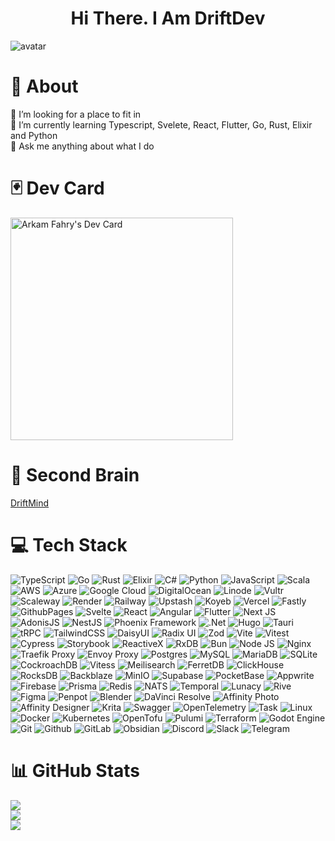 <h1 align="center">
  Hi There. I Am DriftDev
</h1>

<div align="canter">
  <img src="https://github.com/driftdev/driftdev/assets/92285161/222f46ca-1a4d-4eb0-ba2b-e1f1ab6dfc45" alt="avatar"/>
</div>

# 💫 About
🤝 I’m looking for a place to fit in<br>
🌱 I’m currently learning Typescript, Svelete, React, Flutter, Go, Rust, Elixir and Python<br>
💬 Ask me anything about what I do<br>

# 🃏 Dev Card
<a href="https://app.daily.dev/arkamfahry"><img src="https://api.daily.dev/devcards/v2/92Tc0MIH5UarnguOUFTDJ.png?type=default&r=hte" width="356" alt="Arkam Fahry's Dev Card"/></a>

# 🧠 Second Brain
[DriftMind](https://driftdev.github.io/driftmind/)

# 💻 Tech Stack
![TypeScript](https://img.shields.io/badge/typescript-%23007ACC.svg?style=for-the-badge&logo=typescript&logoColor=white) 
![Go](https://img.shields.io/badge/go-%2300ADD8.svg?style=for-the-badge&logo=go&logoColor=white) 
![Rust](https://img.shields.io/badge/rust-%23000000.svg?style=for-the-badge&logo=rust&logoColor=white) 
![Elixir](https://img.shields.io/badge/elixir-%234B275F.svg?style=for-the-badge&logo=elixir&logoColor=white) 
![C#](https://img.shields.io/badge/c%23-%23239120.svg?style=for-the-badge&logo=csharp&logoColor=white) 
![Python](https://img.shields.io/badge/python-3776AB.svg?style=for-the-badge&logo=python&logoColor=white) 
![JavaScript](https://img.shields.io/badge/javascript-%23323330.svg?style=for-the-badge&logo=javascript&logoColor=%23F7DF1E) 
![Scala](https://img.shields.io/badge/scala-%23DC322F.svg?style=for-the-badge&logo=scala&logoColor=white) 
![AWS](https://img.shields.io/badge/AWS-232F3E.svg?style=for-the-badge&logo=amazonwebservices&logoColor=white) 
![Azure](https://img.shields.io/badge/azure-%230072C6.svg?style=for-the-badge&logo=microsoftazure&logoColor=white) 
![Google Cloud](https://img.shields.io/badge/google%20cloud-4285F4.svg?style=for-the-badge&logo=googlecloud&logoColor=white) 
![DigitalOcean](https://img.shields.io/badge/digitalocean-0080FF.svg?style=for-the-badge&logo=digitalocean&logoColor=white) 
![Linode](https://img.shields.io/badge/linode-00A95C?style=for-the-badge&logo=linode&logoColor=white) 
![Vultr](https://img.shields.io/badge/Vultr-007BFC.svg?style=for-the-badge&logo=vultr) 
![Scaleway](https://img.shields.io/badge/SCALEWAY-%234f0599.svg?style=for-the-badge&logo=scaleway&logoColor=white) 
![Render](https://img.shields.io/badge/Render-%46E3B7.svg?style=for-the-badge&logo=render&logoColor=white) 
![Railway](https://img.shields.io/badge/railway-0B0D0E.svg?style=for-the-badge&logo=railway&logoColor=white) 
![Upstash](https://img.shields.io/badge/upstash-00E9A3.svg?style=for-the-badge&logo=upstash&logoColor=white) 
![Koyeb](https://img.shields.io/badge/koyeb-121212.svg?style=for-the-badge&logo=koyeb&logoColor=white) 
![Vercel](https://img.shields.io/badge/vercel-%23000000.svg?style=for-the-badge&logo=vercel&logoColor=white) 
![Fastly](https://img.shields.io/badge/fastly-FF282D.svg?style=for-the-badge&logo=fastly&logoColor=white) 
![GithubPages](https://img.shields.io/badge/github%20pages-121013?style=for-the-badge&logo=github&logoColor=white)
![Svelte](https://img.shields.io/badge/svelte-%23f1413d.svg?style=for-the-badge&logo=svelte&logoColor=white) 
![React](https://img.shields.io/badge/react-%2320232a.svg?style=for-the-badge&logo=react&logoColor=%2361DAFB) 
![Angular](https://img.shields.io/badge/angular-%23DD0031.svg?style=for-the-badge&logo=angular&logoColor=white) 
![Flutter](https://img.shields.io/badge/Flutter-%2302569B.svg?style=for-the-badge&logo=Flutter&logoColor=white) 
![Next JS](https://img.shields.io/badge/Next-black?style=for-the-badge&logo=next.js&logoColor=white) 
![AdonisJS](https://img.shields.io/badge/adonisjs-%23220052.svg?style=for-the-badge&logo=adonisjs&logoColor=white) 
![NestJS](https://img.shields.io/badge/nestjs-%23E0234E.svg?style=for-the-badge&logo=nestjs&logoColor=white) 
![Phoenix Framework](https://img.shields.io/badge/phoenix%20framework-FD4F00.svg?style=for-the-badge&logo=phoenixframework&logoColor=white) 
![.Net](https://img.shields.io/badge/.NET-5C2D91?style=for-the-badge&logo=.net&logoColor=white) 
![Hugo](https://img.shields.io/badge/Hugo-black.svg?style=for-the-badge&logo=Hugo) 
![Tauri](https://img.shields.io/badge/tauri-%2324C8DB.svg?style=for-the-badge&logo=tauri&logoColor=%23FFFFFF) 
![tRPC](https://img.shields.io/badge/tRPC-%232596BE.svg?style=for-the-badge&logo=tRPC&logoColor=white)
![TailwindCSS](https://img.shields.io/badge/tailwindcss-%2338B2AC.svg?style=for-the-badge&logo=tailwind-css&logoColor=white) 
![DaisyUI](https://img.shields.io/badge/daisyui-5A0EF8?style=for-the-badge&logo=daisyui&logoColor=white) 
![Radix UI](https://img.shields.io/badge/radix%20ui-161618.svg?style=for-the-badge&logo=radix-ui&logoColor=white) 
![Zod](https://img.shields.io/badge/zod-%233068b7.svg?style=for-the-badge&logo=zod&logoColor=white) 
![Vite](https://img.shields.io/badge/vite-646CFF.svg?style=for-the-badge&logo=vite&logoColor=white) 
![Vitest](https://img.shields.io/badge/vitest-6E9F18.svg?style=for-the-badge&logo=vitest&logoColor=white) 
![Cypress](https://img.shields.io/badge/cypress-69D3A7.svg?style=for-the-badge&logo=cypress&logoColor=white) 
![Storybook](https://img.shields.io/badge/-Storybook-FF4785?style=for-the-badge&logo=storybook&logoColor=white) 
![ReactiveX](https://img.shields.io/badge/reactivex-B7178C.svg?style=for-the-badge&logo=reactivex&logoColor=white) 
![RxDB](https://img.shields.io/badge/rxdb-8D1F89.svg?style=for-the-badge&logo=rxdb&logoColor=white) 
![Bun](https://img.shields.io/badge/Bun-%23000000.svg?style=for-the-badge&logo=bun&logoColor=white) 
![Node JS](https://img.shields.io/badge/nodejs-5FA04E.svg?style=for-the-badge&logo=nodedotjs&logoColor=white) 
![Nginx](https://img.shields.io/badge/nginx-%23009639.svg?style=for-the-badge&logo=nginx&logoColor=white) 
![Traefik Proxy](https://img.shields.io/badge/traefik%20proxy-24A1C1.svg?style=for-the-badge&logo=traefikproxy&logoColor=white)
![Envoy Proxy](https://img.shields.io/badge/envoy%20proxy-AC6199.svg?style=for-the-badge&logo=envoyproxy&logoColor=white)
![Postgres](https://img.shields.io/badge/postgres-%23316192.svg?style=for-the-badge&logo=postgresql&logoColor=white) 
![MySQL](https://img.shields.io/badge/mysql-4479A1.svg?style=for-the-badge&logo=mysql&logoColor=white) 
![MariaDB](https://img.shields.io/badge/MariaDB-003545?style=for-the-badge&logo=mariadb&logoColor=white) 
![SQLite](https://img.shields.io/badge/sqlite-%2307405e.svg?style=for-the-badge&logo=sqlite&logoColor=white) 
![CockroachDB](https://img.shields.io/badge/CockroachDB-6933FF?style=for-the-badge&logo=Cockroach%20Labs&logoColor=white) 
![Vitess](https://img.shields.io/badge/Vitess-F16728.svg?style=for-the-badge&logo=vitess&logoColor=white) 
![Meilisearch](https://img.shields.io/badge/Meilisearch-FF5CAA.svg?style=for-the-badge&logo=meilisearch&logoColor=white) 
![FerretDB](https://img.shields.io/badge/ferretdb-042133.svg?style=for-the-badge&logo=ferretdb&logoColor=white) 
![ClickHouse](https://img.shields.io/badge/clickhouse-FFCC01.svg?style=for-the-badge&logo=clickhouse&logoColor=white) 
![RocksDB](https://img.shields.io/badge/rocksdb-2A2A2A.svg?style=for-the-badge&logo=rocksdb&logoColor=white) 
![Backblaze](https://img.shields.io/badge/backblaze-E21E29.svg?style=for-the-badge&logo=backblaze&logoColor=white)
![MinIO](https://img.shields.io/badge/minio-C72E49.svg?style=for-the-badge&logo=minio&logoColor=white)
![Supabase](https://img.shields.io/badge/Supabase-3ECF8E?style=for-the-badge&logo=supabase&logoColor=white) 
![PocketBase](https://img.shields.io/badge/pocketbase-B8DBE4.svg?style=for-the-badge&logo=pocketbase&logoColor=white) 
![Appwrite](https://img.shields.io/badge/appwrite-FD366E.svg?style=for-the-badge&logo=appwrite&logoColor=white) 
![Firebase](https://img.shields.io/badge/firebase-a08021?style=for-the-badge&logo=firebase&logoColor=ffcd34) 
![Prisma](https://img.shields.io/badge/Prisma-3982CE?style=for-the-badge&logo=Prisma&logoColor=white) 
![Redis](https://img.shields.io/badge/redis-%23DD0031.svg?style=for-the-badge&logo=redis&logoColor=white) 
![NATS](https://img.shields.io/badge/nats-27AAE1.svg?style=for-the-badge&logo=natsdotio&logoColor=white) 
![Temporal](https://img.shields.io/badge/Temporal-000000.svg?style=for-the-badge&logo=temporal&logoColor=white) 
![Lunacy](https://img.shields.io/badge/lunacy-179DE3.svg?style=for-the-badge&logo=lunacy&logoColor=white) 
![Rive](https://img.shields.io/badge/rive-1D1D1D.svg?style=for-the-badge&logo=rive&logoColor=white) 
![Figma](https://img.shields.io/badge/figma-%23F24E1E.svg?style=for-the-badge&logo=figma&logoColor=white)
![Penpot](https://img.shields.io/badge/penpot-000000.svg?style=for-the-badge&logo=penpot&logoColor=white) 
![Blender](https://img.shields.io/badge/blender-%23F5792A.svg?style=for-the-badge&logo=blender&logoColor=white)
![DaVinci Resolve](https://img.shields.io/badge/davinciresolve-233A51.svg?style=for-the-badge&logo=davinciresolve&logoColor=white)
![Affinity Photo](https://img.shields.io/badge/affinityphoto-%237E4DD2.svg?style=for-the-badge&logo=affinity-photo&logoColor=white) 
![Affinity Designer](https://img.shields.io/badge/affinity%20desginer-%231B72BE.svg?style=for-the-badge&logo=affinity-designer&logoColor=white)
![Krita](https://img.shields.io/badge/Krita-203759?style=for-the-badge&logo=krita&logoColor=EEF37B) 
![Swagger](https://img.shields.io/badge/-Swagger-%23Clojure?style=for-the-badge&logo=swagger&logoColor=white) 
![OpenTelemetry](https://img.shields.io/badge/opentelemetry-000000.svg?style=for-the-badge&logo=opentelemetry&logoColor=white) 
![Task](https://img.shields.io/badge/task-29BEB0.svg?style=for-the-badge&logo=task&logoColor=white) 
![Linux](https://img.shields.io/badge/linux-FCC624.svg?style=for-the-badge&logo=linux&logoColor=white)
![Docker](https://img.shields.io/badge/Docker-2496ED.svg?style=for-the-badge&logo=docker&logoColor=white) 
![Kubernetes](https://img.shields.io/badge/Kubernetes-326CE5.svg?style=for-the-badge&logo=kubernetes&logoColor=white) 
![OpenTofu](https://img.shields.io/badge/opentofu-FFDA18.svg?style=for-the-badge&logo=opentofu&logoColor=white)
![Pulumi](https://img.shields.io/badge/pulumi-8A3391.svg?style=for-the-badge&logo=pulumi&logoColor=white)
![Terraform](https://img.shields.io/badge/terraform-%235835CC.svg?style=for-the-badge&logo=terraform&logoColor=white)
![Godot Engine](https://img.shields.io/badge/godotengine-478CBF.svg?style=for-the-badge&logo=godotengine&logoColor=white) 
![Git](https://img.shields.io/badge/Git-F05032.svg?style=for-the-badge&logo=git&logoColor=white) 
![Github](https://img.shields.io/badge/github-181717.svg?style=for-the-badge&logo=github&logoColor=white) 
![GitLab](https://img.shields.io/badge/gitlab-FC6D26.svg?style=for-the-badge&logo=gitlab&logoColor=white) 
![Obsidian](https://img.shields.io/badge/obsidian-7C3AED.svg?style=for-the-badge&logo=obsidian&logoColor=white) 
![Discord](https://img.shields.io/badge/Discord-5865F2.svg?style=for-the-badge&logo=discord&logoColor=white) 
![Slack](https://img.shields.io/badge/Slack-4A154B.svg?style=for-the-badge&logo=slack&logoColor=white) 
![Telegram](https://img.shields.io/badge/Telegram-26A5E4.svg?style=for-the-badge&logo=telegram&logoColor=white) 

# 📊 GitHub Stats
![](https://github-readme-stats.vercel.app/api?username=driftdev&theme=dracula&hide_border=false&include_all_commits=true&count_private=true)<br/>
![](https://github-readme-streak-stats.herokuapp.com/?user=driftdev&theme=dracula&hide_border=false)<br/>
![](https://github-readme-stats.vercel.app/api/top-langs/?username=driftdev&theme=dracula&hide_border=false&include_all_commits=true&count_private=true&layout=compact)

<!-- Proudly created with GPRM ( https://gprm.itsvg.in ) -->
